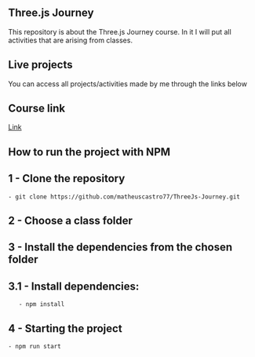 ## Three.js Journey 

<p> This repository is about the Three.js Journey course.
In it I will put all activities that are arising from classes. </p>

## Live projects

<p> You can access all projects/activities made by me through the links below </p>

## Course link
[Link](https://threejs-journey.com/#)

## How to run the project with NPM

## 1 - Clone the repository
	- git clone https://github.com/matheuscastro77/ThreeJs-Journey.git
  
## 2 - Choose a class folder

## 3 - Install the dependencies from the chosen folder

## 3.1 - Install dependencies:
       - npm install
      
## 4 - Starting the project
	- npm run start
